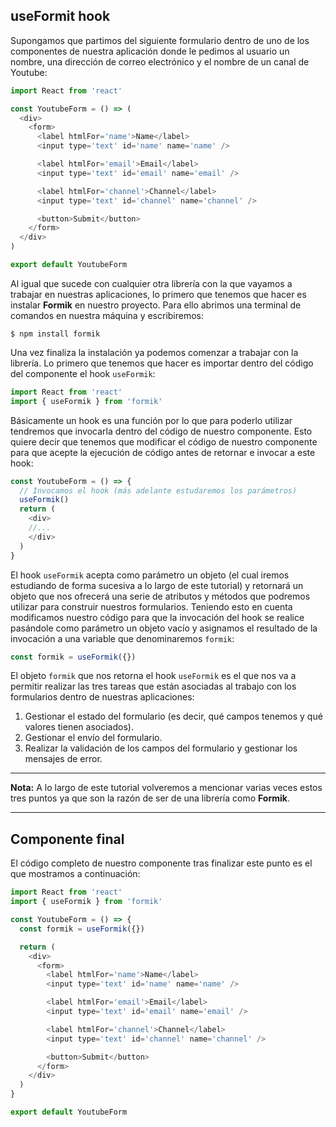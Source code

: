 ## useFormit hook

Supongamos que partimos del siguiente formulario dentro de uno de los componentes de nuestra aplicación donde le pedimos al usuario un nombre, una dirección de correo electrónico y el nombre de un canal de Youtube:

```javascript
import React from 'react'

const YoutubeForm = () => (
  <div>
    <form>
      <label htmlFor='name'>Name</label>
      <input type='text' id='name' name='name' />

      <label htmlFor='email'>Email</label>
      <input type='text' id='email' name='email' />

      <label htmlFor='channel'>Channel</label>
      <input type='text' id='channel' name='channel' />

      <button>Submit</button>
    </form>
  </div>
)

export default YoutubeForm
```

Al igual que sucede con cualquier otra librería con la que vayamos a trabajar en nuestras aplicaciones, lo primero que tenemos que hacer es instalar **Formik** en nuestro proyecto. Para ello abrimos una terminal de comandos en nuestra máquina y escribiremos:

```console
$ npm install formik
```

Una vez finaliza la instalación ya podemos comenzar a trabajar con la librería. Lo primero que tenemos que hacer es importar dentro del código del componente el hook `useFormik`:

```javascript
import React from 'react'
import { useFormik } from 'formik'
```

Básicamente un hook es una función por lo que para poderlo utilizar tendremos que invocarla dentro del código de nuestro componente. Esto quiere decir que tenemos que modificar el código de nuestro componente para que acepte la ejecución de código antes de retornar e invocar a este hook:

```javascript
const YoutubeForm = () => {
  // Invocamos el hook (más adelante estudaremos los parámetros)
  useFormik()
  return (
    <div>
    //...
    </div>
  )
}
```

El hook `useFormik` acepta como parámetro un objeto (el cual iremos estudiando de forma sucesiva a lo largo de este tutorial) y retornará un objeto que nos ofrecerá una serie de atributos y métodos que podremos utilizar para construir nuestros formularios. Teniendo esto en cuenta modificamos nuestro código para que la invocación del hook se realice pasándole como parámetro un objeto vacío y asignamos el resultado de la invocación a una variable que denominaremos `formik`:

```javascript
const formik = useFormik({})
```

El objeto `formik` que nos retorna el hook `useFormik` es el que nos va a permitir realizar las tres tareas que están asociadas al trabajo con los formularios dentro de nuestras aplicaciones:

1. Gestionar el estado del formulario (es decir, qué campos tenemos y qué valores tienen asociados).
2. Gestionar el envío del formulario.
3. Realizar la validación de los campos del formulario y gestionar los mensajes de error.

---
**Nota:**
A lo largo de este tutorial volveremos a mencionar varias veces estos tres puntos ya que son la razón de ser de una librería como **Formik**.

---


## Componente final

El código completo de nuestro componente tras finalizar este punto es el que mostramos a continuación:

```javascript
import React from 'react'
import { useFormik } from 'formik'

const YoutubeForm = () => {
  const formik = useFormik({})

  return (
    <div>
      <form>
        <label htmlFor='name'>Name</label>
        <input type='text' id='name' name='name' />

        <label htmlFor='email'>Email</label>
        <input type='text' id='email' name='email' />

        <label htmlFor='channel'>Channel</label>
        <input type='text' id='channel' name='channel' />

        <button>Submit</button>
      </form>
    </div>
  )
}

export default YoutubeForm
```
